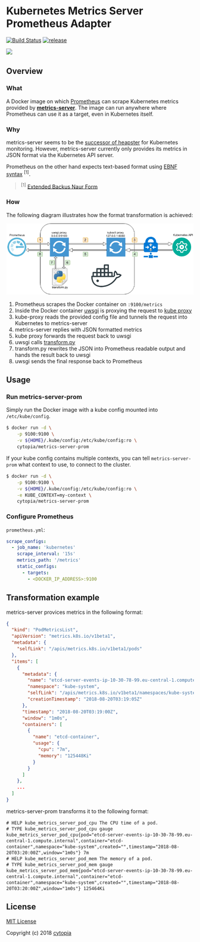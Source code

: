 # Kubernetes Metrics Server Prometheus Adapter

[![Build Status](https://travis-ci.org/cytopia/metrics-server-prom.svg?branch=master)](https://travis-ci.org/cytopia/metrics-server-prom)
[![release](https://img.shields.io/github/tag/cytopia/metrics-server-prom.svg)](https://github.com/cytopia/metrics-server-prom/releases)

[![](http://dockeri.co/image/cytopia/metrics-server-prom)](https://hub.docker.com/r/cytopia/metrics-server-prom/)

## Overview

### What

A Docker image on which [Prometheus](https://github.com/prometheus/prometheus) can scrape Kubernetes metrics provided by **[metrics-server](https://github.com/kubernetes-incubator/metrics-server)**. The image can run anywhere where Prometheus can use it as a target, even in Kubernetes itself.

### Why

metrics-server seems to be the [successor of heapster](https://github.com/kubernetes/heapster) for Kubernetes monitoring. However, metrics-server currently only provides its metrics in JSON format via the Kubernetes API server.

Prometheus on the other hand expects text-based format
using [EBNF syntax](https://prometheus.io/docs/instrumenting/exposition_formats/#comments-help-text-and-type-information) <sup>[1]</sup>.

> <sup>[1]</sup> [Extended Backus Naur Form](https://en.wikipedia.org/wiki/Extended_Backus%E2%80%93Naur_form)

### How

The following diagram illustrates how the format transformation is achieved:

[![workflow](doc/metrics-server-prom-adapter.png)](doc/metrics-server-prom-adapter.png)

1. Prometheus scrapes the Docker container on `:9100/metrics`
2. Inside the Docker container [uwsgi](https://github.com/unbit/uwsgi) is proxying the request to [kube proxy](https://kubernetes.io/docs/reference/command-line-tools-reference/kube-proxy/)
3. kube-proxy reads the provided config file and tunnels the request into Kubernetes to metrics-server
4. metrics-server replies with JSON formatted metrics
5. kube proxy forwards the request back to uwsgi
6. uwsgi calls [transform.py](data/src/transform.py)
7. transform.py rewrites the JSON into Prometheus readable output and hands the result back to uwsgi
8. uwsgi sends the final response back to Prometheus


## Usage

### Run metrics-server-prom

Simply run the Docker image with a kube config mounted into `/etc/kube/config`.

```bash
$ docker run -d \
    -p 9100:9100 \
    -v ${HOME}/.kube/config:/etc/kube/config:ro \
    cytopia/metrics-server-prom
```
If your kube config contains multiple contexts, you can tell `metrics-server-prom` what context
to use, to connect to the cluster.

```bash
$ docker run -d \
    -p 9100:9100 \
    -v ${HOME}/.kube/config:/etc/kube/config:ro \
    -e KUBE_CONTEXT=my-context \
    cytopia/metrics-server-prom
```

### Configure Prometheus

`prometheus.yml`:
```yml
scrape_configs:
  - job_name: 'kubernetes'
    scrape_interval: '15s'
    metrics_path: '/metrics'
    static_configs:
      - targets:
        - <DOCKER_IP_ADDRESS>:9100
```


## Transformation example

metrics-server provices metrics in the following format:
```json
{
  "kind": "PodMetricsList",
  "apiVersion": "metrics.k8s.io/v1beta1",
  "metadata": {
    "selfLink": "/apis/metrics.k8s.io/v1beta1/pods"
  },
  "items": [
    {
      "metadata": {
        "name": "etcd-server-events-ip-10-30-78-99.eu-central-1.compute.internal",
        "namespace": "kube-system",
        "selfLink": "/apis/metrics.k8s.io/v1beta1/namespaces/kube-system/pods/etcd-server-events-ip-10-30-78-99.eu-central-1.compute.internal",
        "creationTimestamp": "2018-08-20T03:19:05Z"
      },
      "timestamp": "2018-08-20T03:19:00Z",
      "window": "1m0s",
      "containers": [
        {
          "name": "etcd-container",
          "usage": {
            "cpu": "7m",
            "memory": "125448Ki"
          }
        }
      ]
    },
    ...
  ]
}
```

metrics-server-prom transforms it to the following format:
```
# HELP kube_metrics_server_pod_cpu The CPU time of a pod.
# TYPE kube_metrics_server_pod_cpu gauge
kube_metrics_server_pod_cpu{pod="etcd-server-events-ip-10-30-78-99.eu-central-1.compute.internal",container="etcd-container",namespace="kube-system",created="",timestamp="2018-08-20T03:20:00Z",window="1m0s"} 7m
# HELP kube_metrics_server_pod_mem The memory of a pod.
# TYPE kube_metrics_server_pod_mem gauge
kube_metrics_server_pod_mem{pod="etcd-server-events-ip-10-30-78-99.eu-central-1.compute.internal",container="etcd-container",namespace="kube-system",created="",timestamp="2018-08-20T03:20:00Z",window="1m0s"} 125464Ki
```

## License

[MIT License](LICENSE)

Copyright (c) 2018 [cytopia](https://github.com/cytopia)
